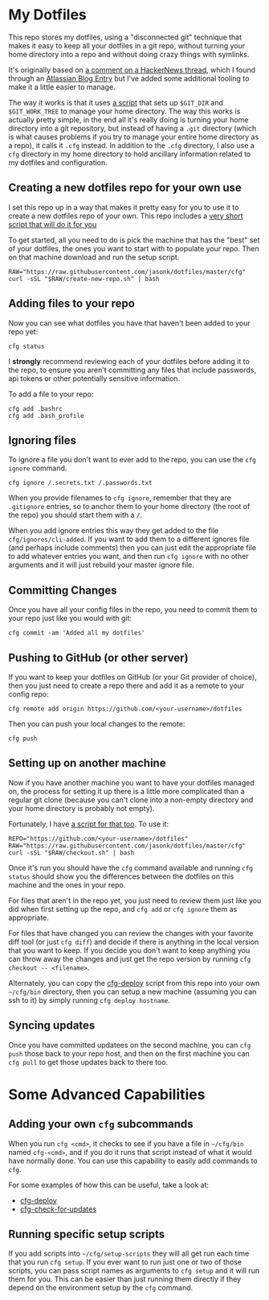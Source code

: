 # My Dotfiles #

This repo stores my dotfiles, using a "disconnected git" technique
that makes it easy to keep all your dotfiles in a git repo, without
turning your home directory into a repo and without doing crazy things
with symlinks.

It's originally based on [a comment on a HackerNews thread][HN], which
I found through an [Atlassian Blog Entry][Atlassian] but I've added
some additional tooling to make it a little easier to manage.

The way it works is that it uses [a script](./cfg/bin/cfg) that sets
up `$GIT_DIR` and `$GIT_WORK_TREE` to manage your home directory.  The
way this works is actually pretty simple, in the end all it's really
doing is turning your home directory into a git repository, but
instead of having a `.git` directory (which is what causes problems if
you try to manage your entire home directory as a repo), it calls
it `.cfg` instead.  In addition to the `.cfg` directory, I also use
a `cfg` directory in my home directory to hold ancillary information
related to my dotfiles and configuration.

[HN]: https://news.ycombinator.com/item?id=11071754
[Atlassian]: https://developer.atlassian.com/blog/2016/02/best-way-to-store-dotfiles-git-bare-repo/

## Creating a new dotfiles repo for your own use ##

I set this repo up in a way that makes it pretty easy for you to use
it to create a new dotfiles repo of your own.  This repo includes a
[very short script that will do it for you](./cfg/create-new-repo.sh)

To get started, all you need to do is pick the machine that has the
"best" set of your dotfiles, the ones you want to start with to
populate your repo.  Then on that machine download and run the setup
script.

    RAW="https://raw.githubusercontent.com/jasonk/dotfiles/master/cfg"
    curl -sSL "$RAW/create-new-repo.sh" | bash

## Adding files to your repo ##

Now you can see what dotfiles you have that haven't been added to your
repo yet:

    cfg status

I **strongly** recommend reviewing each of your dotfiles before adding
it to the repo, to ensure you aren't committing any files that include
passwords, api tokens or other potentially sensitive information.

To add a file to your repo:

    cfg add .bashrc
    cfg add .bash_profile

## Ignoring files ##

To ignore a file you don't want to ever add to the repo, you can use the
`cfg ignore` command.

    cfg ignore /.secrets.txt /.passwords.txt

When you provide filenames to `cfg ignore`, remember that they are
`.gitignore` entries, so to anchor them to your home directory (the
root of the repo) you should start them with a `/`.

When you add ignore entries this way they get added to the file
`cfg/ignores/cli-added`.  If you want to add them to a different
ignores file (and perhaps include comments) then you can just edit
the appropriate file to add whatever entries you want, and then run
`cfg ignore` with no other arguments and it will just rebuild your
master ignore file.

## Committing Changes ##

Once you have all your config files in the repo, you need to commit
them to your repo just like you would with git:

    cfg commit -am 'Added all my dotfiles'

## Pushing to GitHub (or other server) ##

If you want to keep your dotfiles on GitHub (or your Git provider of
choice), then you just need to create a repo there and add it as
a remote to your config repo:

    cfg remote add origin https://github.com/<your-username>/dotfiles

Then you can push your local changes to the remote:

    cfg push

## Setting up on another machine ##

Now if you have another machine you want to have your dotfiles managed on,
the process for setting it up there is a little more complicated than a
regular git clone (because you can't clone into a non-empty directory and
your home directory is probably not empty).

Fortunately, I have [a script for that too](./cfg/checkout.sh).
To use it:

    REPO="https://github.com/<your-username>/dotfiles"
    RAW="https://raw.githubusercontent.com/jasonk/dotfiles/master/cfg"
    curl -sSL "$RAW/checkout.sh" | bash

Once it's run you should have the `cfg` command available and running
`cfg status` should show you the differences between the dotfiles on
this machine and the ones in your repo.

For files that aren't in the repo yet, you just need to review them
just like you did when first setting up the repo, and `cfg add` or
`cfg ignore` them as appropriate.

For files that have changed you can review the changes with your
favorite diff tool (or just `cfg diff`) and decide if there is
anything in the local version that you want to keep.  If you decide
you don't want to keep anything you can throw away the changes and
just get the repo version by running `cfg checkout -- <filename>`.

Alternately, you can copy the [cfg-deploy](./cfg/bin/cfg-deploy)
script from this repo into your own `~/cfg/bin` directory, then you
can setup a new machine (assuming you can ssh to it) by simply running
`cfg deploy hostname`.

## Syncing updates ##

Once you have committed updatees on the second machine, you can `cfg
push` those back to your repo host, and then on the first machine you
can `cfg pull` to get those updates back to there too.

# Some Advanced Capabilities #

## Adding your own `cfg` subcommands ##

When you run `cfg <cmd>`, it checks to see if you have a file in
`~/cfg/bin` named `cfg-<cmd>`, and if you do it runs that script
instead of what it would have normally done.  You can use this
capability to easily add commands to `cfg`.

For some examples of how this can be useful, take a look at:

* [cfg-deploy](./cfg/bin/cfg-deploy)
* [cfg-check-for-updates](./cfg/bin/cfg-check-for-updates)

## Running specific setup scripts ##

If you add scripts into `~/cfg/setup-scripts` they will all get run
each time that you run `cfg setup`.  If you ever want to run just one
or two of those scripts, you can pass script names as arguments to
`cfg setup` and it will run them for you.  This can be easier than
just running them directly if they depend on the environment setup by
the `cfg` command.
